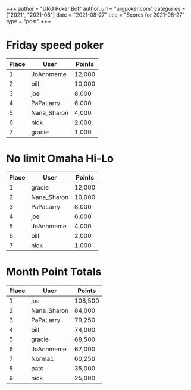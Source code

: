 +++
author = "URG Poker Bot"
author_url = "urgpoker.com"
categories = ["2021", "2021-08"]
date = "2021-08-27"
title = "Scores for 2021-08-27"
type = "post"
+++
# Friday speed poker

| Place | User | Points |
|-------|------|--------|
| 1 | JoAnnmeme | 12,000 |
| 2 | bill | 10,000 |
| 3 | joe | 8,000 |
| 4 | PaPaLarry | 6,000 |
| 5 | Nana_Sharon | 4,000 |
| 6 | nick | 2,000 |
| 7 | gracie | 1,000 |

# No limit Omaha Hi-Lo

| Place | User | Points |
|-------|------|--------|
| 1 | gracie | 12,000 |
| 2 | Nana_Sharon | 10,000 |
| 3 | PaPaLarry | 8,000 |
| 4 | joe | 6,000 |
| 5 | JoAnnmeme | 4,000 |
| 6 | bill | 2,000 |
| 7 | nick | 1,000 |

# Month Point Totals

| Place | User | Points |
|-------|------|--------|
| 1 | joe | 108,500 |
| 2 | Nana_Sharon | 84,000 |
| 3 | PaPaLarry | 79,250 |
| 4 | bill | 74,000 |
| 5 | gracie | 68,500 |
| 6 | JoAnnmeme | 67,000 |
| 7 | Norma1 | 60,250 |
| 8 | patc | 35,000 |
| 9 | nick | 25,000 |
